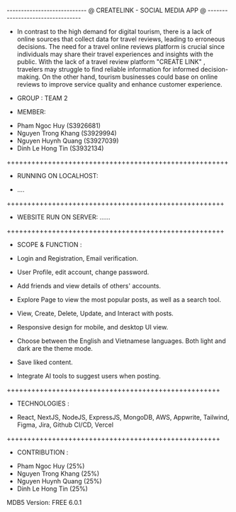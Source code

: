 
  ----------------------------  @ CREATELINK - SOCIAL MEDIA APP @  ---------------------------------

  - In contrast to the high demand for digital tourism, there is a lack of online sources that collect data
for travel reviews, leading to erroneous decisions. The need for a travel online reviews platform
is crucial since individuals may share their travel experiences and insights with the public. With the
lack of a travel review platform "CREATE LINK" , travelers may struggle to find reliable information for informed
decision-making. On the other hand, tourism businesses could base on online reviews to improve
service quality and enhance customer experience.
 
 - GROUP : TEAM 2
 
 - MEMBER: 
 
 + Pham Ngoc Huy (S3926681)
 + Nguyen Trong Khang (S3929994)
 + Nguyen Huynh Quang (S3927039)
 + Dinh Le Hong Tin (S3932134)

++++++++++++++++++++++++++++++++++++++++++++++++++++++

- RUNNING ON LOCALHOST:

+ ....


+++++++++++++++++++++++++++++++++++++++++++++++++++++

- WEBSITE RUN ON SERVER:
......



+++++++++++++++++++++++++++++++++++++++++++++++++++++

- SCOPE & FUNCTION :

 - Login and Registration, Email verification.
- User Profile, edit account, change password.
- Add friends and view details of others' accounts.
- Explore Page to view the most popular posts, as well as a search tool.
- View, Create, Delete, Update, and Interact with posts.
- Responsive design for mobile, and desktop UI view.
- Choose between the English and Vietnamese languages. Both light and dark
are the theme mode.
- Save liked content.
- Integrate AI tools to suggest users when posting.
 
++++++++++++++++++++++++++++++++++++++++++++++++++++

- TECHNOLOGIES :

+ React, NextJS, NodeJS, ExpressJS, MongoDB, AWS, Appwrite, Tailwind, Figma, Jira, Github CI/CD, Vercel


++++++++++++++++++++++++++++++++++++++++++++++++++++

- CONTRIBUTION :
 + Pham Ngoc Huy (25%)
 + Nguyen Trong Khang (25%)
 + Nguyen Huynh Quang (25%)
 + Dinh Le Hong Tin (25%)

 



MDB5
Version: FREE 6.0.1



